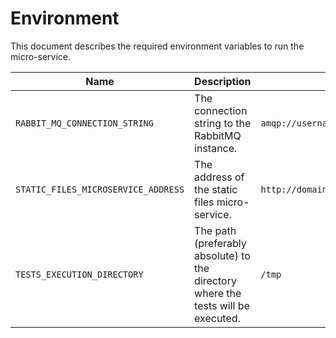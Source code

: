 # Environment

This document describes the required environment variables to run the micro-service.

| Name                          | Description                                     | Example                                  | Mandatory |
| ----------------------------- | ----------------------------------------------- | ---------------------------------------- |  -------- |
| `RABBIT_MQ_CONNECTION_STRING` | The connection string to the RabbitMQ instance. | `amqp://username:password@address:port/` | Yes       |
| `STATIC_FILES_MICROSERVICE_ADDRESS`        | The address of the static files micro-service.  | `http://domain:port`                  | Yes       |
| `TESTS_EXECUTION_DIRECTORY`      | The path (preferably absolute) to the directory where the tests will be executed. | `/tmp` | No       |
